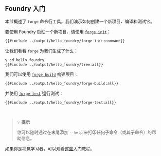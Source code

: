 ## Foundry 入门

本节概述了 `forge` 命令行工具。我们演示如何创建一个新项目、编译和测试它。

要使用 Foundry 启动一个新项目，请使用 [`forge init`](../reference/forge/forge-init.md)：

```sh
{{#include ../output/hello_foundry/forge-init:command}}
```

让我们看看 `forge` 为我们生成了什么：

```sh
$ cd hello_foundry
{{#include ../output/hello_foundry/tree:all}}
```

我们可以使用 [`forge build`](../reference/forge/forge-build.md) 构建项目：

```sh
{{#include ../output/hello_foundry/forge-build:all}}
```

并使用 [`forge test`](../reference/forge/forge-test.md) 运行测试：

```sh
{{#include ../output/hello_foundry/forge-test:all}}
```
<br>

> 💡 **提示**
> 
> 你可以随时通过在末尾添加 `--help` 来打印任何子命令（或其子命令）的帮助信息。

如果你是视觉学习者，可以观看[这些](../tutorials/learn-foundry.md)入门教程。